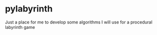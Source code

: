 # pylabyrinth

Just a place for me to develop some algorithms I will use for a procedural labyrinth game
